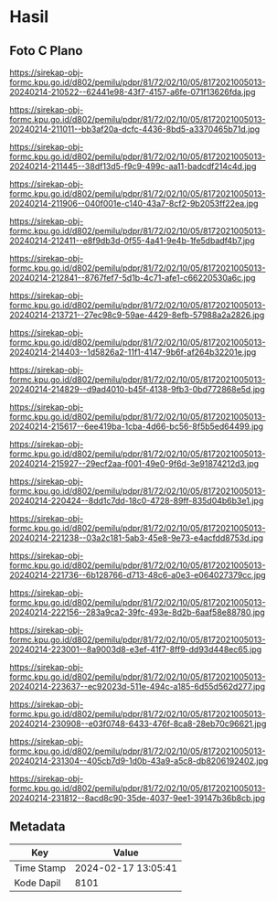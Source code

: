 # Hasil

## Foto C Plano

https://sirekap-obj-formc.kpu.go.id/d802/pemilu/pdpr/81/72/02/10/05/8172021005013-20240214-210522--62441e98-43f7-4157-a6fe-071f13626fda.jpg

https://sirekap-obj-formc.kpu.go.id/d802/pemilu/pdpr/81/72/02/10/05/8172021005013-20240214-211011--bb3af20a-dcfc-4436-8bd5-a3370465b71d.jpg

https://sirekap-obj-formc.kpu.go.id/d802/pemilu/pdpr/81/72/02/10/05/8172021005013-20240214-211445--38df13d5-f9c9-499c-aa11-badcdf214c4d.jpg

https://sirekap-obj-formc.kpu.go.id/d802/pemilu/pdpr/81/72/02/10/05/8172021005013-20240214-211906--040f001e-c140-43a7-8cf2-9b2053ff22ea.jpg

https://sirekap-obj-formc.kpu.go.id/d802/pemilu/pdpr/81/72/02/10/05/8172021005013-20240214-212411--e8f9db3d-0f55-4a41-9e4b-1fe5dbadf4b7.jpg

https://sirekap-obj-formc.kpu.go.id/d802/pemilu/pdpr/81/72/02/10/05/8172021005013-20240214-212841--8767fef7-5d1b-4c71-afe1-c66220530a6c.jpg

https://sirekap-obj-formc.kpu.go.id/d802/pemilu/pdpr/81/72/02/10/05/8172021005013-20240214-213721--27ec98c9-59ae-4429-8efb-57988a2a2826.jpg

https://sirekap-obj-formc.kpu.go.id/d802/pemilu/pdpr/81/72/02/10/05/8172021005013-20240214-214403--1d5826a2-11f1-4147-9b6f-af264b32201e.jpg

https://sirekap-obj-formc.kpu.go.id/d802/pemilu/pdpr/81/72/02/10/05/8172021005013-20240214-214829--d9ad4010-b45f-4138-9fb3-0bd772868e5d.jpg

https://sirekap-obj-formc.kpu.go.id/d802/pemilu/pdpr/81/72/02/10/05/8172021005013-20240214-215617--6ee419ba-1cba-4d66-bc56-8f5b5ed64499.jpg

https://sirekap-obj-formc.kpu.go.id/d802/pemilu/pdpr/81/72/02/10/05/8172021005013-20240214-215927--29ecf2aa-f001-49e0-9f6d-3e91874212d3.jpg

https://sirekap-obj-formc.kpu.go.id/d802/pemilu/pdpr/81/72/02/10/05/8172021005013-20240214-220424--8dd1c7dd-18c0-4728-89ff-835d04b6b3e1.jpg

https://sirekap-obj-formc.kpu.go.id/d802/pemilu/pdpr/81/72/02/10/05/8172021005013-20240214-221238--03a2c181-5ab3-45e8-9e73-e4acfdd8753d.jpg

https://sirekap-obj-formc.kpu.go.id/d802/pemilu/pdpr/81/72/02/10/05/8172021005013-20240214-221736--6b128766-d713-48c6-a0e3-e064027379cc.jpg

https://sirekap-obj-formc.kpu.go.id/d802/pemilu/pdpr/81/72/02/10/05/8172021005013-20240214-222156--283a9ca2-39fc-493e-8d2b-6aaf58e88780.jpg

https://sirekap-obj-formc.kpu.go.id/d802/pemilu/pdpr/81/72/02/10/05/8172021005013-20240214-223001--8a9003d8-e3ef-41f7-8ff9-dd93d448ec65.jpg

https://sirekap-obj-formc.kpu.go.id/d802/pemilu/pdpr/81/72/02/10/05/8172021005013-20240214-223637--ec92023d-511e-494c-a185-6d55d562d277.jpg

https://sirekap-obj-formc.kpu.go.id/d802/pemilu/pdpr/81/72/02/10/05/8172021005013-20240214-230908--e03f0748-6433-476f-8ca8-28eb70c96621.jpg

https://sirekap-obj-formc.kpu.go.id/d802/pemilu/pdpr/81/72/02/10/05/8172021005013-20240214-231304--405cb7d9-1d0b-43a9-a5c8-db8206192402.jpg

https://sirekap-obj-formc.kpu.go.id/d802/pemilu/pdpr/81/72/02/10/05/8172021005013-20240214-231812--8acd8c90-35de-4037-9ee1-39147b36b8cb.jpg


## Metadata

| Key        | Value               |
| ---------- | ------------------- |
| Time Stamp | 2024-02-17 13:05:41 |
| Kode Dapil | 8101                |



